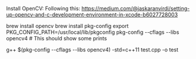 
Install OpenCV:
Following this: https://medium.com/@jaskaranvirdi/setting-up-opencv-and-c-development-environment-in-xcode-b6027728003

brew install opencv
brew install pkg-config
export PKG_CONFIG_PATH=/usr/local/lib/pkgconfig
pkg-config --cflags --libs opencv4  # This should show some prints


g++ $(pkg-config --cflags --libs opencv4) -std=c++11 test.cpp -o test
